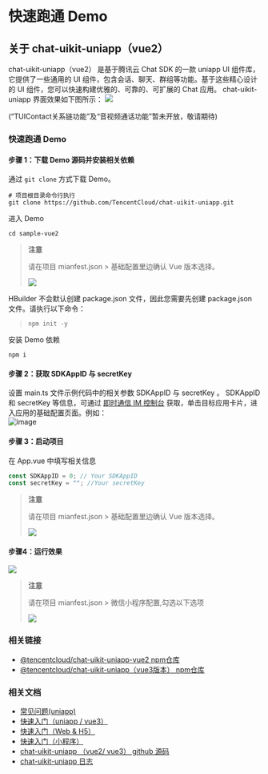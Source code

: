 # 快速跑通 Demo 

## 关于 chat-uikit-uniapp（vue2）
chat-uikit-uniapp（vue2） 是基于腾讯云 Chat SDK 的一款 uniapp UI 组件库，它提供了一些通用的 UI 组件，包含会话、聊天、群组等功能。基于这些精心设计的 UI 组件，您可以快速构建优雅的、可靠的、可扩展的 Chat 应用。
chat-uikit-uniapp 界面效果如下图所示：
![](https://qcloudimg.tencent-cloud.cn/raw/0b21caf014aea40a96d401c68b465e9b.png)

(“TUIContact关系链功能”及“音视频通话功能”暂未开放，敬请期待)

### 快速跑通 Demo
#### 步骤 1：下载 Demo 源码并安装相关依赖

通过 `git clone` 方式下载 Demo。

```shell
# 项目根目录命令行执行
git clone https://github.com/TencentCloud/chat-uikit-uniapp.git
```
进入 Demo

```shell
cd sample-vue2
```
> **注意**
> 
> 请在项目 mianfest.json > 基础配置里边确认 Vue 版本选择。
>
> ![](https://qcloudimg.tencent-cloud.cn/raw/acd4566db21c225849fe7014346a674f.png)

HBuilder 不会默认创建 package.json 文件，因此您需要先创建 package.json 文件。请执行以下命令：
> 
> `npm init -y`

安装 Demo 依赖
```shell
npm i 
```
#### 步骤 2：获取 SDKAppID 与 secretKey

设置 main.ts 文件示例代码中的相关参数 SDKAppID 与 secretKey 。 
SDKAppID 和 secretKey 等信息，可通过 [即时通信 IM 控制台](https://console.cloud.tencent.com/im) 获取，单击目标应用卡片，进入应用的基础配置页面。例如：  
![image](https://user-images.githubusercontent.com/57951148/192587785-6577cc5e-acf9-423c-86d0-52c67234ab1f.png)

#### 步骤 3：启动项目
在 App.vue 中填写相关信息
``` javascript
const SDKAppID = 0; // Your SDKAppID
const secretKey = ""; //Your secretKey
```
> **注意**
> 
> 请在项目 mianfest.json > 基础配置里边确认 Vue 版本选择。
>
> ![](https://qcloudimg.tencent-cloud.cn/raw/acd4566db21c225849fe7014346a674f.png)

#### 步骤4：运行效果
![](https://qcloudimg.tencent-cloud.cn/raw/0d01fb6e6a156fe8720ae268c1491048.png)

> **注意**
> 
> 请在项目 mianfest.json > 微信小程序配置,勾选以下选项
>
> ![](https://qcloudimg.tencent-cloud.cn/raw/7be1ab6cac29853d6ad5c50fa8e3eefc.png)

### 相关链接
- [@tencentcloud/chat-uikit-uniapp-vue2 npm仓库](https://www.npmjs.com/package/@tencentcloud/chat-uikit-uniapp-vue2)
- [@tencentcloud/chat-uikit-uniapp（vue3版本） npm仓库](https://www.npmjs.com/package/@tencentcloud/chat-uikit-uniapp)

### 相关文档
- [常见问题(uniapp)](https://cloud.tencent.com/document/product/269/68183)
- [快速入门（uniapp / vue3）](https://cloud.tencent.com/document/product/269/64506)
- [快速入门（Web & H5）](https://cloud.tencent.com/document/product/269/68433)
- [快速入门（小程序）](https://cloud.tencent.com/document/product/269/68376)
- [chat-uikit-uniapp （vue2/ vue3） github 源码](https://github.com/TencentCloud/chat-uikit-uniapp)
- [chat-uikit-uniapp 日志](https://github.com/TencentCloud/chat-uikit-uniapp/blob/main/CHANGELOG.md)

